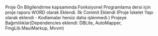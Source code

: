 Proje Ön Bilgilendirme kapsamında Fonksiyonel Programlama dersi için proje raporu WORD olarak Eklendi.
İlk Commit Eklendi (Proje İskelet Yapı olarak eklendi - Kodlamalar henüz daha işlenmedi.)
Projeye Bağımlılıklar(Dependencies eklendi: DBLite, AutoMapper, FmgLib.MauiMarkup, Mvvm)
